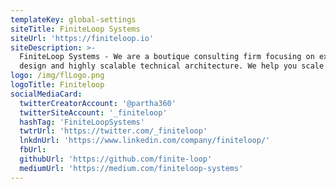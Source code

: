 ```yaml
---
templateKey: global-settings
siteTitle: FiniteLoop Systems
siteUrl: 'https://finiteloop.io'
siteDescription: >-
  FiniteLoop Systems - We are a boutique consulting firm focusing on experience
  design and highly scalable technical architecture. We help you scale
logo: /img/flLogo.png
logoTitle: Finiteloop
socialMediaCard:
  twitterCreatorAccount: '@partha360'
  twitterSiteAccount: '_finiteloop'
  hashTag: 'FiniteLoopSystems'
  twtrUrl: 'https://twitter.com/_finiteloop'
  lnkdnUrl: 'https://www.linkedin.com/company/finiteloop/'
  fbUrl:
  githubUrl: 'https://github.com/finite-loop'
  mediumUrl: 'https://medium.com/finiteloop-systems'
---
```

